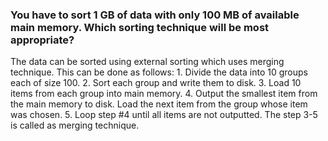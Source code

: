 ### You have to sort 1 GB of data with only 100 MB of available main memory. Which sorting technique will be most appropriate?

The data can be sorted using external sorting which uses merging technique. This can be done as follows: 1. Divide the data into 10 groups each of size 100. 2. Sort each group and write them to disk. 3. Load 10 items from each group into main memory. 4. Output the smallest item from the main memory to disk. Load the next item from the group whose item was chosen. 5. Loop step #4 until all items are not outputted. The step 3-5 is called as merging technique.
